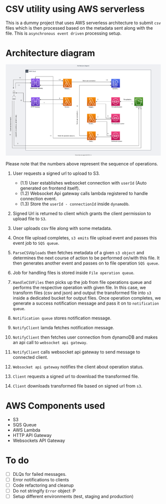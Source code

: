# CSV utility using AWS serverless
This is a dummy project that uses AWS serverless architecture to submit `csv` files which is then processed based on the metadata sent along with the file. This is `asynchronous event driven` processing setup.

# Architecture diagram
![Architecture diagram](docs/diagrams/csv-utility-architecture.svg)

Please note that the numbers above represent the sequence of operations.

1. User requests a signed url to upload to S3.
    - (1.1) User establishes websocket connection with `userId` (Auto generated on frontend itself).
    - (1.2) Websocket Api gateway calls lambda registered to handle connection event.
    - (1.3) Store the `userId - connectionId` inside `dynamoDb`.

1. Signed Url is returned to client which grants the client permission to upload file to `S3`.
1. User uploads csv file along with some metadata.
1. Once file upload completes, `s3 emits` file upload event and passes this event job to `SQS queue`.
1. `ParseCSVUploads` then fetches metadata of a given `s3 object` and determines the next course of action to be performed on/with this file. It then generates another event and passes on to file operation `SQS queue`.
1. Job for handling files is stored inside `File operation queue`.
1. `HandleCSVFiles` then picks up the job from file operations queue and performs the respective operation with given file. In this case, we transform files (csv and json) and output the transformed file into `s3` inside a dedicated bucket for output files. Once operation completes, we generate a success notification message and pass it on to `notification queue`.
1. `Notification queue` stores notification message.
1. `NotifyClient` lamda fetches notification message.
1. `NotifyClient` then fetches user connection from dynamoDB and makes an api call to `websocket api gateway`.
1. `NotifyClient` calls websocket api gateway to send message to connected client.
1. `Websocket api gateway` notifies the client about operation status.
1. `Client` requests a signed url to download the transformed file.
1. `Client` downloads transformed file based on signed url from `s3`.

# AWS Components used
- S3
- SQS Queue
- AWS Lambda
- HTTP API Gateway
- Websockets API Gateway

# To do
- [ ] DLQs for failed messages.
- [ ] Error notifications to clients
- [ ] Code refactoring and cleanup
- [ ] Do not stringify `Error` object :P
- [ ] Setup different environments (test, staging and production)